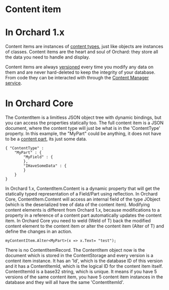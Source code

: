 # Content item



# In Orchard 1.x



Content items are instances of [content types](ContentType), just like objects are instances of classes. Content items are the heart and soul of Orchard: they store all the data you need to handle and display.

Content items are always [versioned](Versioning) every time you modify any data on them and are never hard-deleted to keep the integrity of your database. From code they can be interacted with through the [Content Manager service](ContentManager).



# In Orchard Core



The ContentItem is a limitless JSON object tree with dynamic bindings, but you can access the properties statically too. The full content item is a JSON document, where the content type will just be what is in the 'ContentType' property. In this example, the "MyPart" could be anything, it does not have to be a [content part](ContentPart), its just some data.

    { "ContentType" : 
        "MyPart" : {
            "MyField" : {
            },
            "IHaveSomeData" : {
            }
        }
    }

In Orchard 1.x, ContentItem.Content is a dynamic property that will get the statically typed representation of a Field/Part using reflection. In Orchard Core, ContentItem.Content will access an internal field of the type JObject (which is the deserialized tree of data of the content item). Modifying content elements is different from Orchard 1.x, because modifications to a property in a reference of a content part automatically updates the content item. In Orchard Core you need to weld (Weld of T) back the modified content element to the content item or alter the content item (Alter of T) and define the changes in an action.

    myContentItem.Alter<MyPart>(x => x.Text= "test");

There is no ContentItemRecord. The ContentItem object now is the document which is stored in the ContentStorage and every version is a content item instance. It has an 'Id', which is the database ID of this version and it has a ContentItemId, which is the logical ID for the content item itself. ContentItemId is a base32 string, which is unique. It means if you have 5 versions of the same content item, you have 5 content item instances in the database and they will all have the same 'ContentItemId'.
